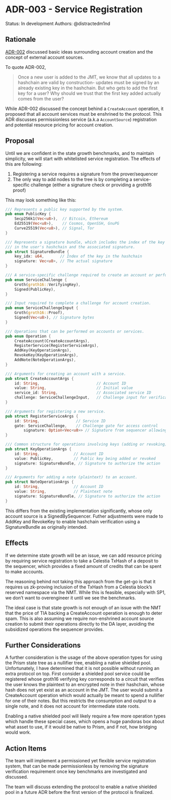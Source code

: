 # ADR-003 - Service Registration

Status: In development
Authors: @distractedm1nd

## Rationale

[ADR-002](./adr-002-create-account-op.md) discussed basic ideas surrounding account creation and the concept of external account sources.

To quote ADR-002,

> Once a new user is added to the JMT, we know that all updates to a hashchain are valid by construction- updates must be signed by an already existing key in the hashchain. But who gets to add the first key for a user? Why should we trust that the first key added actually comes from the user?
>

While ADR-002 discussed the concept behind a `CreateAccount` operation, it proposed that all account services must be enshrined to the protocol. This ADR discusses permissionless service (a.k.a `AccountSource`) registration and potential resource pricing for account creation.

## Proposal

Until we are confident in the state growth benchmarks, and to maintain simplicity, we will start with whitelisted service registration. The effects of this are following:

1. Registering a service requires a signature from the prover/sequencer
2. The only way to add nodes to the tree is by completing a service-specific challenge (either a signature check or providing a groth16 proof)

This may look something like this:

```rust
/// Represents a public key supported by the system.
pub enum PublicKey {
    Secp256k1(Vec<u8>),  // Bitcoin, Ethereum
    Ed25519(Vec<u8>),    // Cosmos, OpenSSH, GnuPG
    Curve25519(Vec<u8>), // Signal, Tor
}

/// Represents a signature bundle, which includes the index of the key
/// in the user's hashchain and the associated signature.
pub struct SignatureBundle {
    key_idx: u64,       // Index of the key in the hashchain
    signature: Vec<u8>, // The actual signature
}

/// A service-specific challenge required to create an account or perform other actions.
pub enum ServiceChallenge {
    Groth(groth16::VerifyingKey),
    Signed(PublicKey),
}

/// Input required to complete a challenge for account creation.
pub enum ServiceChallengeInput {
    Groth(groth16::Proof),
    Signed(Vec<u8>), // Signature bytes
}

/// Operations that can be performed on accounts or services.
pub enum Operation {
    CreateAccount(CreateAccountArgs),
    RegisterService(RegisterServiceArgs),
    AddKey(KeyOperationArgs),
    RevokeKey(KeyOperationArgs),
    AddNote(NoteOperationArgs),
}

/// Arguments for creating an account with a service.
pub struct CreateAccountArgs {
    id: String,                         // Account ID
    value: String,                      // Initial value
    service_id: String,                 // Associated service ID
    challenge: ServiceChallengeInput,   // Challenge input for verification
}

/// Arguments for registering a new service.
pub struct RegisterServiceArgs {
    id: String,                // Service ID
    gate: ServiceChallenge,    // Challenge gate for access control
		signature: Option<Vec<u8>> // Signature from sequencer allowing service registration
}

/// Common structure for operations involving keys (adding or revoking).
pub struct KeyOperationArgs {
    id: String,               // Account ID
    value: PublicKey,         // Public key being added or revoked
    signature: SignatureBundle, // Signature to authorize the action
}

/// Arguments for adding a note (plaintext) to an account.
pub struct NoteOperationArgs {
    id: String,               // Account ID
    value: String,            // Plaintext note
    signature: SignatureBundle, // Signature to authorize the action
}

```

This differs from the existing implementation significantly, whose only account source is a SignedBySequencer. Futher adjustments were made to AddKey and RevokeKey to enable hashchain verification using a SignatureBundle as originally intended.

## Effects

If we determine state growth will be an issue, we can add resource pricing by requiring service registration to take a Celestia TxHash of a deposit to the sequencer, which provides a fixed amount of credits that can be spent to make accounts.

The reasoning behind not taking this approach from the get-go is that it requires us zk-proving inclusion of the TxHash from a Celestia block’s reserved namespace via the NMT. While this is feasible, especially with SP1, we don’t want to overengineer it until we see the benchmarks.

The ideal case is that state growth is not enough of an issue with the NMT that the price of TIA backing a CreateAccount operation is enough to deter spam. This is also assuming we require non-enshrined account source creation to submit their operations directly to the DA layer, avoiding the subsidized operations the sequencer provides.

## Further Considerations

A further consideration is the usage of the above operation types for using the Prism state tree as a nullifier tree, enabling a native shielded pool. Unfortunately, I have determined that it is not possible without running an extra protocol on top. First consider a shielded pool service could be registered whose groth16 verifying key corresponds to a circuit that verifies the user knows the plaintext to an encrypted note in their hashchain, whose hash does not yet exist as an account in the JMT. The user would submit a CreateAccount operation which would actually be meant to spend a nullifier for one of their notes. But this restricts the consumption and output to a single note, and it does not account for intermediate state roots.

Enabling a native shielded pool will likely require a few more operation types which handle these special cases, which opens a huge pandoras box about what asset to use, if it would be native to Prism, and if not, how bridging would work.

## Action Items

The team will implement a permissioned yet flexible service registration system, that can be made permissionless by removing the signature verification requirement once key benchmarks are investigated and discussed.

The team will discuss extending the protocol to enable a native shielded pool in a future ADR before the first version of the protocol is finalized.
